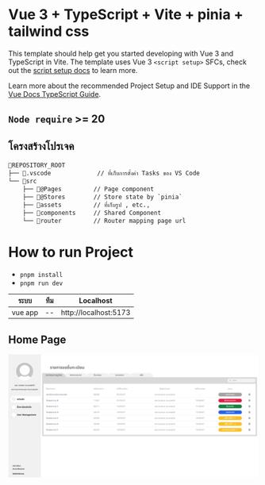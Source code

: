 # Vue 3 + TypeScript + Vite + pinia + tailwind css

This template should help get you started developing with Vue 3 and TypeScript in Vite. The template uses Vue 3 `<script setup>` SFCs, check out the [script setup docs](https://v3.vuejs.org/api/sfc-script-setup.html#sfc-script-setup) to learn more.

Learn more about the recommended Project Setup and IDE Support in the [Vue Docs TypeScript Guide](https://vuejs.org/guide/typescript/overview.html#project-setup).

## `Node require` >= 20

## โครงสร้างโปรเจค

```
📂REPOSITORY_ROOT
├── 📂.vscode             // ที่เก็บการตั้งค่า Tasks ของ VS Code
└── 📂src
    ├── 📂@Pages         // Page component
    ├── 📂@Stores        // Store state by `pinia`
    ├── 📂assets         // ที่เก็บรูป , etc.,
    ├── 📂components     // Shared Component
    └── 📂router         // Router mapping page url 
```

# How to run Project

- `pnpm install`
- `pnpm run dev`

|ระบบ|ทีม|Localhost|
|--|--|--|
|vue app|--|http://localhost:5173


## Home Page
![](/public/screencapture-localhost-5173-2024-07-26-00_45_04.png)


